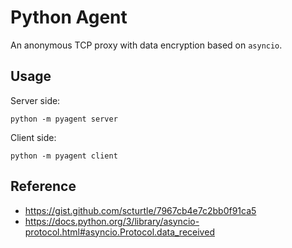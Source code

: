 # Python Agent

An anonymous TCP proxy with data encryption based on `asyncio`.

## Usage

Server side:

```shell script
python -m pyagent server
```

Client side:

```shell script
python -m pyagent client
```

## Reference

* https://gist.github.com/scturtle/7967cb4e7c2bb0f91ca5
* https://docs.python.org/3/library/asyncio-protocol.html#asyncio.Protocol.data_received
